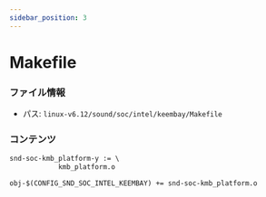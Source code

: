 ```yaml
---
sidebar_position: 3
---
```

# Makefile

### ファイル情報

- パス: `linux-v6.12/sound/soc/intel/keembay/Makefile`

### コンテンツ

```txt
snd-soc-kmb_platform-y := \
	        kmb_platform.o

obj-$(CONFIG_SND_SOC_INTEL_KEEMBAY) += snd-soc-kmb_platform.o

```

